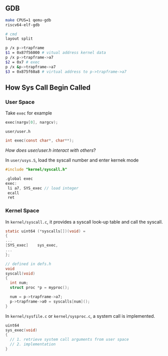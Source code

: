 ## GDB

```bash
make CPUS=1 qemu-gdb
riscv64-elf-gdb

# cmd
layout split
```

```bash
p /x p->trapframe
$1 = 0x87f56000 # vitual address kernel data
p /x p->trapframe->a7
$2 = 0x7 # exec
p /x &p->trapframe->a7
$3 = 0x875f60a8 # virtual address to p->trapframe->a7
```

## How Sys Call Begin Called

### User Space

Take `exec` for example

```c
exec(nargv[0], nargcv);
```

`user/user.h`

```c
int exec(const char*, char**);
```

*How does user/user.h interact with others*?

In `user/usys.S`, load the syscall number and enter kernek mode

```c
#include "kernel/syscall.h"

.global exec
exec:
 li a7, SYS_exec // load integer
 ecall
 ret
```

### Kernel Space

In `kernel/syscall.c`, it provides a syscall look-up table and call the syscall.

```c
static uint64 (*syscalls[])(void) = 
{
...
[SYS_exec]    sys_exec,
...
};

// defined in defs.h
void
syscall(void)
{
  int num;
  struct proc *p = myproc();

  num = p->trapframe->a7;
  p->trapframe->a0 = syscalls[num]();
}
```

In `kernel/sysfile.c` or `kernel/sysproc.c`, a system call is implemented.

```c
uint64
sys_exec(void)
{
  // 1. retrieve system call arguments from user space
  // 2. implementation
}
```
